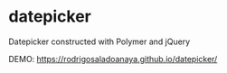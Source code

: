 # datepicker
Datepicker constructed with Polymer and jQuery

DEMO: https://rodrigosaladoanaya.github.io/datepicker/
